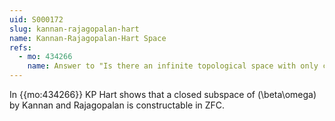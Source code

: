 ```yaml
---
uid: S000172
slug: kannan-rajagopalan-hart
name: Kannan-Rajagopalan-Hart Space
refs:
  - mo: 434266
    name: Answer to "Is there an infinite topological space with only countably many continuous functions to itself?"
---
```


In {{mo:434266}} KP Hart shows that a closed subspace of \(\beta\omega\) by Kannan and Rajagopalan is 
constructable in ZFC.
